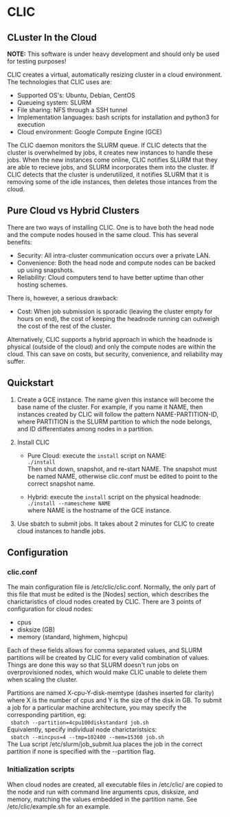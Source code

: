 # CLIC
## CLuster In the Cloud

__NOTE:__ This software is under heavy development and should only be used for testing purposes!

CLIC creates a virtual, automatically resizing cluster in a cloud environment. The technologies that CLIC uses are:
  * Supported OS's: Ubuntu, Debian, CentOS
  * Queueing system: SLURM
  * File sharing: NFS through a SSH tunnel
  * Implementation languages: bash scripts for installation and python3 for execution
  * Cloud environment: Google Compute Engine (GCE)

The CLIC daemon monitors the SLURM queue. If CLIC detects that the cluster is overwhelmed by jobs, it creates new instances to handle these jobs. When the new instances come online, CLIC notifies SLURM that they are able to recieve jobs, and SLURM incorporates them into the cluster. If CLIC detects that the cluster is underutilized, it notifies SLURM that it is removing some of the idle instances, then deletes those intances from the cloud.

## Pure Cloud vs Hybrid Clusters

There are two ways of installing CLIC. One is to have both the head node and the compute nodes housed in the same cloud. This has several benefits:
  * Security: All intra-cluster communication occurs over a private LAN.
  * Convenience: Both the head node and compute nodes can be backed up using snapshots.
  * Reliability: Cloud computers tend to have better uptime than other hosting schemes.

There is, however, a serious drawback:
  * Cost: When job submission is sporadic (leaving the cluster empty for hours on end), the cost of keeping the headnode running can outweigh the cost of the rest of the cluster.

Alternatively, CLIC supports a hybrid approach in which the headnode is physical (outside of the cloud) and only the compute nodes are within the cloud. This can save on costs, but security, convenience, and reliability may suffer.

## Quickstart

1. Create a GCE instance. The name given this instance will become the base name of the cluster. For example, if you name it NAME, then instances created by CLIC will follow the pattern NAME-PARTITION-ID, where PARTITION is the SLURM partition to which the node belongs, and ID differentiates among nodes in a partition.

2. Install CLIC
    * Pure Cloud: execute the `install` script on NAME:  
      `./install`  
      Then shut down, snapshot, and re-start NAME. The snapshot must be named NAME, otherwise clic.conf must be edited to point to the correct snapshot name.

    * Hybrid: execute the `install` script on the physical headnode:  
      `./install --namescheme NAME`  
      where NAME is the hostname of the GCE instance.

3. Use sbatch to submit jobs. It takes about 2 minutes for CLIC to create cloud instances to handle jobs.

## Configuration
### clic.conf

The main configuration file is /etc/clic/clic.conf. Normally, the only part of this file that must be edited is the [Nodes] section, which describes the charictaristics of cloud nodes created by CLIC. There are 3 points of configuration for cloud nodes:
  * cpus
  * disksize (GB)
  * memory (standard, highmem, highcpu)

Each of these fields allows for comma separated values, and SLURM partitions will be created by CLIC for every valid combination of values. Things are done this way so that SLURM doesn't run jobs on overprovisioned nodes, which would make CLIC unable to delete them when scaling the cluster.

Partitions are named X-cpu-Y-disk-memtype (dashes inserted for clarity) where X is the number of cpus and Y is the size of the disk in GB. To submit a job for a particular machine architecture, you may specify the corresponding partition, eg:  
&nbsp;&nbsp;`sbatch --partition=4cpu100diskstandard job.sh`  
Equivalently, specify individual node charictaristsics:  
&nbsp;&nbsp;`sbatch --mincpus=4 --tmp=102400 --mem=15360 job.sh`  
The Lua script /etc/slurm/job\_submit.lua places the job in the correct partition if none is specified with the --partition flag.

### Initialization scripts

When cloud nodes are created, all executable files in /etc/clic/ are copied to the node and run with command line arguments cpus, disksize, and memory, matching the values embedded in the partition name. See /etc/clic/example.sh for an example.
